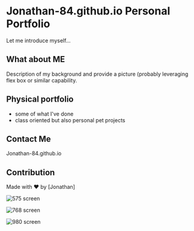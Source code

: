 # Jonathan-84.github.io Personal Portfolio
Let me introduce myself...

## What about ME
Description of my background and provide a picture (probably leveraging flex box or similar capability. 

## Physical portfolio
* some of what I've done
* class oriented but also personal pet projects

## Contact Me
Jonathan-84.github.io

## Contribution
Made with ❤️ by [Jonathan]

![575 screen](https://raw.githubusercontent.com/Jonathan-84/Jonathan-84.github.io/master/assets/574px.png)

![768 screen](https://raw.githubusercontent.com/Jonathan-84/Jonathan-84.github.io/master/assets/768px.png)

![980 screen](https://raw.githubusercontent.com/Jonathan-84/Jonathan-84.github.io/master/assets/980px.png)